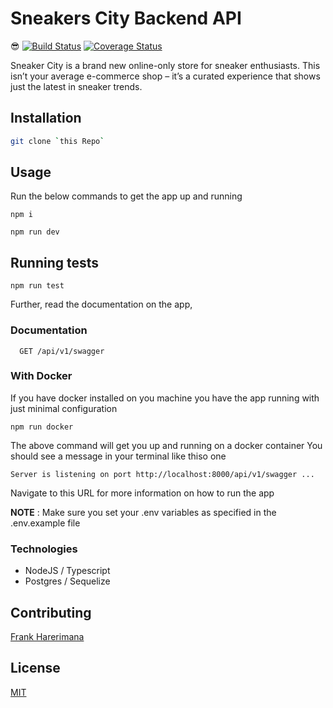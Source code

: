 # Sneakers City Backend API
😎
[![Build Status](https://travis-ci.com/frankhn/sneakers-city.svg?branch=develop)](https://travis-ci.com/frankhn/sneakers-city) [![Coverage Status](https://coveralls.io/repos/github/frankhn/sneakers-city/badge.svg?branch=develop)](https://coveralls.io/github/frankhn/sneakers-city?branch=develop)

Sneaker City is a brand new online-only store for sneaker enthusiasts. This isn’t your average e-commerce shop – it’s a curated experience that shows just the latest in sneaker trends.

## Installation


```bash
git clone `this Repo`
```


## Usage
Run the below commands to get the app up and running
```
npm i
```

```
npm run dev
```

## Running tests
```
npm run test
```
Further, read the documentation on the app, 

### Documentation
```
  GET /api/v1/swagger
```

### With Docker

If you have docker installed on you machine you have the app running with just minimal configuration

```
npm run docker
```
The above command will get you up and running on a docker container
You should see a message in your terminal like thiso one

```Server is listening on port http://localhost:8000/api/v1/swagger ...```

Navigate to this URL for more information on how to run the app

**NOTE** : Make sure you set your .env variables as specified in the .env.example file

### Technologies
- NodeJS / Typescript
- Postgres / Sequelize


## Contributing
[Frank Harerimana](https://github.com/frankhn)


## License
[MIT](https://mit.com/licenses/mit/)
